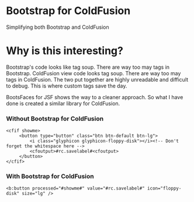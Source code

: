 # Bootstrap for ColdFusion


Simplifying both Bootstrap and ColdFusion


# Why is this interesting?


Bootstrap's code looks like tag soup. There are way too may </div> tags in Bootstrap. ColdFusion view code looks tag soup. There are way too may </cfif> tags in ColdFusion. 
The two put together are highly unreadable and difficult to debug. This is where custom tags save the day.

BootsFaces for JSF shows the way to a cleaner approach. So what I have done is created a similar library for ColdFusion.


### Without Bootstrap for ColdFusion
```
<cfif showme>	
     <button type="button" class="btn btn-default btn-lg">
         <i class="glyphicon glyphicon-floppy-disk"></i><!-- Don't forget the whitespace here -->
         <cfoutput>#rc.savelabel#<cfoutput>
     </button>
</cfif>	
```	


### With Bootstrap for ColdFusion

```
<b:button processed="#showme#" value="#rc.savelabel#" icon="floppy-disk" size="lg" />	
```


